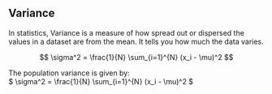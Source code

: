 ## Variance
In statistics, Variance is a measure of how spread out or dispersed the values in a dataset are from the mean. It tells you how much the data varies.

$$
\sigma^2 = \frac{1}{N} \sum_{i=1}^{N} (x_i - \mu)^2
$$

The population variance is given by:  
$ \sigma^2 = \frac{1}{N} \sum_{i=1}^{N} (x_i - \mu)^2 $
